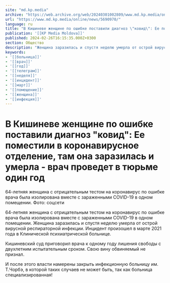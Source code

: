 ```yaml
---
site: "md.kp.media"
archive: "https://web.archive.org/web/20240301002809/www.md.kp.media/online/news/5690970/"
url: "https://www.md.kp.media/online/news/5690970/"
language: ru
title: "В Кишиневе женщине по ошибке поставили диагноз \"ковид\": Ее поместили в коронавирусное отделение, там она заразилась и умерла - врач проведет в тюрьме один год"
publication: '[[KP Media Moldova]]'
published: 2024-02-26T16:15:35.000Z+0300
section: Общество
description: "Женщина заразилась и спустя неделю умерла от острой вирусной респираторной инфекции"
keywords:
- '[[больница]]'
- '[[врач]]'
- '[[год]]'
- '[[телеграм]]'
- '[[неделя]]'
- '[[инцидент]]'
- '[[март]]'
- '[[помещение]]'
- '[[женщина]]'
- '[[инфекция]]'
---
```


# В Кишиневе женщине по ошибке поставили диагноз "ковид": Ее поместили в коронавирусное отделение, там она заразилась и умерла - врач проведет в тюрьме один год

64-летняя женщина с отрицательным тестом на коронавирус по ошибке врача была изолирована вместе с зараженными COVID-19 в одном помещении. Фото: соцсети

64-летняя женщина с отрицательным тестом на коронавирус по ошибке врача была изолирована вместе с зараженными COVID-19 в одном помещении. Женщина заразилась и спустя неделю умерла от острой вирусной респираторной инфекции. Инцидент произошел в марте 2021 года в Клинической психиатрической больнице.

Кишиневский суд приговорил врача к одному году лишения свободы с двухлетним испытательным сроком. Свою вину обвиняемый не признал.

И после этого власти намерены закрыть инфекционную больницу им. Т.Чорбэ, в которой таких случаев не может быть, так как больница специализированная!